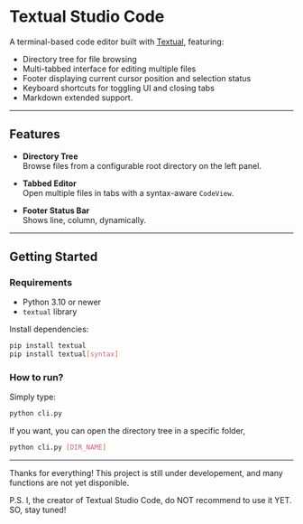 # Textual Studio Code

A terminal-based code editor built with [Textual](https://github.com/Textualize/textual), featuring:

- Directory tree for file browsing
- Multi-tabbed interface for editing multiple files
- Footer displaying current cursor position and selection status
- Keyboard shortcuts for toggling UI and closing tabs
- Markdown extended support.

---

## Features

- **Directory Tree**  
  Browse files from a configurable root directory on the left panel.

- **Tabbed Editor**  
  Open multiple files in tabs with a syntax-aware `CodeView`.

- **Footer Status Bar**  
  Shows line, column, dynamically. 

---

## Getting Started

### Requirements

- Python 3.10 or newer
- `textual` library

Install dependencies:

```bash
pip install textual
pip install textual[syntax]
```

### How to run?

Simply type:

```bash
python cli.py
```

If you want, you can open the directory tree in a specific folder,

```bash
python cli.py [DIR_NAME]
```


---

Thanks for everything!
This project is still under developement, and many functions are not yet disponible.

P.S. I, the creator of Textual Studio Code, do NOT recommend to use it YET. SO, stay tuned!
